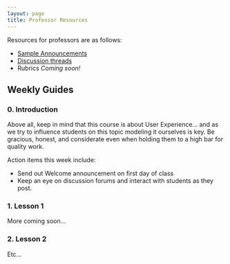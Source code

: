 ```yaml
---
layout: page
title: Professor Resources
---
```

Resources for professors are as follows:

* [Sample Announcements](/announcements/)
* [Discussion threads](/discussions/)
* Rubrics *Coming soon!*

## Weekly Guides

### 0. Introduction

Above all, keep in mind that this course is about User Experience... and as we try to influence students on this topic modeling it ourselves is key. Be gracious, honest, and considerate even when holding them to a high bar for quality work.

Action items this week include:

* Send out Welcome announcement on first day of class
* Keep an eye on discussion forums and interact with students as they post.

### 1. Lesson 1

More coming soon...

### 2. Lesson 2

Etc...
